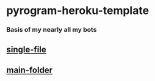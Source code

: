 # pyrogram-heroku-template
### Basis of my nearly all my bots
  
## [single-file](https://github.com/EDM115/pyrogram-heroku-template/tree/single-file)
## [main-folder](https://github.com/EDM115/pyrogram-heroku-template/tree/main-folder)
